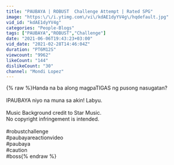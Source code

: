 ```yaml
---
title: "PAUBAYA | ROBUST  Challenge Attempt | Rated SPG"
image: "https:\/\/i.ytimg.com\/vi\/kdAE1dyYV4g\/hqdefault.jpg"
vid_id: "kdAE1dyYV4g"
categories: "People-Blogs"
tags: ["PAUBAYA","ROBUST","Challenge"]
date: "2021-06-06T19:43:23+03:00"
vid_date: "2021-02-28T14:46:04Z"
duration: "PT6M12S"
viewcount: "9962"
likeCount: "144"
dislikeCount: "30"
channel: "Mondi Lopez"
---
```

{% raw %}Handa na ba along magpaTIGAS ng pusong nasugatan?<br /><br />IPAUBAYA niyo na muna sa akin! Labyu.<br /><br />Music Background credit to Star Music. <br />No copyright infringement is intended. <br /><br />#robustchallenge<br />#paubayareactionvideo<br />#paubaya<br />#caution<br />#boss{% endraw %}
